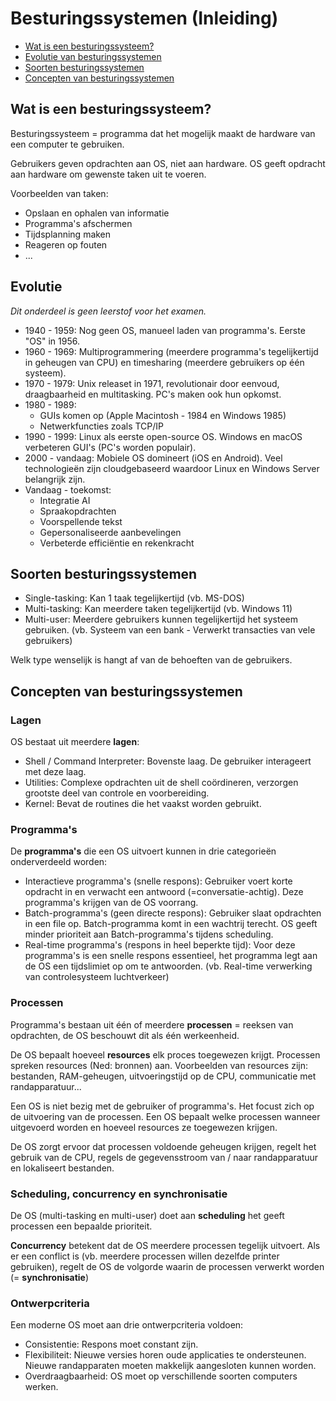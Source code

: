 # Besturingssystemen (Inleiding)

- [Wat is een besturingssysteem?](#wat-is-een-besturingssysteem)
- [Evolutie van besturingssystemen](#evolutie)
- [Soorten besturingssystemen](#soorten-besturingssystemen)
- [Concepten van besturingssystemen](#concepten-van-besturingssystemen)

## Wat is een besturingssysteem?

Besturingssysteem = programma dat het mogelijk maakt de hardware van een computer te gebruiken.

Gebruikers geven opdrachten aan OS, niet aan hardware. OS geeft opdracht aan hardware om gewenste taken uit te voeren.

Voorbeelden van taken:
- Opslaan en ophalen van informatie
- Programma's afschermen
- Tijdsplanning maken
- Reageren op fouten
- ...

## Evolutie
*Dit onderdeel is geen leerstof voor het examen.*

- 1940 - 1959: Nog geen OS, manueel laden van programma's. Eerste "OS" in 1956.
- 1960 - 1969: Multiprogrammering (meerdere programma's tegelijkertijd in geheugen van CPU) en timesharing (meerdere gebruikers op één systeem).
- 1970 - 1979: Unix releaset in 1971, revolutionair door eenvoud, draagbaarheid en multitasking. PC's maken ook hun opkomst.
- 1980 - 1989:
    - GUIs komen op (Apple Macintosh - 1984 en Windows 1985)
    - Netwerkfuncties zoals TCP/IP
- 1990 - 1999: Linux als eerste open-source OS. Windows en macOS verbeteren GUI's (PC's worden populair).
- 2000 - vandaag: Mobiele OS domineert (iOS en Android). Veel technologieën zijn cloudgebaseerd waardoor Linux en Windows Server belangrijk zijn.
- Vandaag - toekomst:
    - Integratie AI
    - Spraakopdrachten
    - Voorspellende tekst
    - Gepersonaliseerde aanbevelingen
    - Verbeterde efficiëntie en rekenkracht 

## Soorten besturingssystemen

- Single-tasking: Kan 1 taak tegelijkertijd (vb. MS-DOS)
- Multi-tasking: Kan meerdere taken tegelijkertijd (vb. Windows 11)
- Multi-user: Meerdere gebruikers kunnen tegelijkertijd het systeem gebruiken. (vb. Systeem van een bank - Verwerkt transacties van vele gebruikers)

Welk type wenselijk is hangt af van de behoeften van de gebruikers.

## Concepten van besturingssystemen

### Lagen

OS bestaat uit meerdere **lagen**:
- Shell / Command Interpreter: Bovenste laag. De gebruiker interageert met deze laag.
- Utilities: Complexe opdrachten uit de shell coördineren, verzorgen grootste deel van controle en voorbereiding.
- Kernel: Bevat de routines die het vaakst worden gebruikt.

### Programma's

De **programma's** die een OS uitvoert kunnen in drie categorieën onderverdeeld worden:
- Interactieve programma's (snelle respons): Gebruiker voert korte opdracht in en verwacht een antwoord (=conversatie-achtig). Deze programma's krijgen van de OS voorrang.
- Batch-programma's (geen directe respons): Gebruiker slaat opdrachten in een file op. Batch-programma komt in een wachtrij terecht. OS geeft minder prioriteit aan Batch-programma's tijdens scheduling.
- Real-time programma's (respons in heel beperkte tijd): Voor deze programma's is een snelle respons essentieel, het programma legt aan de OS een tijdslimiet op om te antwoorden. (vb. Real-time verwerking van controlesysteem luchtverkeer)

### Processen

Programma's bestaan uit één of meerdere **processen** = reeksen van opdrachten, de OS beschouwt dit als één werkeenheid.

De OS bepaalt hoeveel **resources** elk proces toegewezen krijgt. Processen spreken resources (Ned: bronnen) aan. Voorbeelden van resources zijn: bestanden, RAM-geheugen, uitvoeringstijd op de CPU, communicatie met randapparatuur...

Een OS is niet bezig met de gebruiker of programma's. Het focust zich op de uitvoering van de processen. Een OS bepaalt welke processen wanneer uitgevoerd worden en hoeveel resources ze toegewezen krijgen.

De OS zorgt ervoor dat processen voldoende geheugen krijgen, regelt het gebruik van de CPU, regels de gegevensstroom van / naar randapparatuur en lokaliseert bestanden.

### Scheduling, concurrency en synchronisatie
De OS (multi-tasking en multi-user) doet aan **scheduling** het geeft processen een bepaalde prioriteit. 

**Concurrency** betekent dat de OS meerdere processen tegelijk uitvoert. Als er een conflict is (vb. meerdere processen willen dezelfde printer gebruiken), regelt de OS de volgorde waarin de processen verwerkt worden (= **synchronisatie**)

### Ontwerpcriteria
Een moderne OS moet aan drie ontwerpcriteria voldoen:
- Consistentie: Respons moet constant zijn.
- Flexibiliteit: Nieuwe versies horen oude applicaties te ondersteunen. Nieuwe randapparaten moeten makkelijk aangesloten kunnen worden.
- Overdraagbaarheid: OS moet op verschillende soorten computers werken.